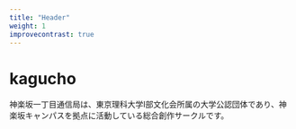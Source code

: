 ```yaml
---
title: "Header"
weight: 1
improvecontrast: true
---
```

# kagucho
神楽坂一丁目通信局は、東京理科大学Ⅰ部文化会所属の大学公認団体であり、神楽坂キャンパスを拠点に活動している総合創作サークルです。

